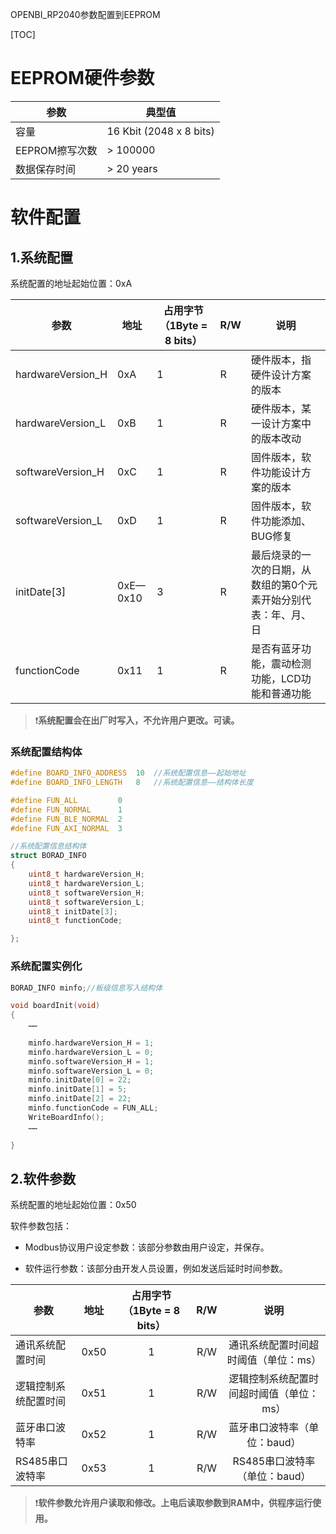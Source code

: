 OPENBI_RP2040参数配置到EEPROM

[TOC]



# EEPROM硬件参数

| 参数           | 典型值                  |
| -------------- | ----------------------- |
| 容量           | 16 Kbit (2048 x 8 bits) |
| EEPROM擦写次数 | \> 100000               |
| 数据保存时间   | \> 20 years             |

# 软件配置

## 1.系统配置

系统配置的地址起始位置：0xA

| 参数              | 地址     | 占用字节（1Byte = 8 bits） | R/W  | 说明                                                         |
| ----------------- | -------- | -------------------------- | ---- | ------------------------------------------------------------ |
| hardwareVersion_H | 0xA      | 1                          | R    | 硬件版本，指硬件设计方案的版本                               |
| hardwareVersion_L | 0xB      | 1                          | R    | 硬件版本，某一设计方案中的版本改动                           |
| softwareVersion_H | 0xC      | 1                          | R    | 固件版本，软件功能设计方案的版本                             |
| softwareVersion_L | 0xD      | 1                          | R    | 固件版本，软件功能添加、BUG修复                              |
| initDate[3]       | 0xE—0x10 | 3                          | R    | 最后烧录的一次的日期，从数组的第0个元素开始分别代表：年、月、日 |
| functionCode      | 0x11     | 1                          | R    | 是否有蓝牙功能，震动检测功能，LCD功能和普通功能              |



> ❗**系统配置会在出厂时写入，不允许用户更改。可读。**

### 系统配置结构体

```c
#define BOARD_INFO_ADDRESS  10  //系统配置信息——起始地址
#define BOARD_INFO_LENGTH   8   //系统配置信息——结构体长度

#define FUN_ALL         0
#define FUN_NORMAL      1
#define FUN_BLE_NORMAL  2
#define FUN_AXI_NORMAL  3

//系统配置信息结构体
struct BORAD_INFO
{
    uint8_t hardwareVersion_H;
    uint8_t hardwareVersion_L;
    uint8_t softwareVersion_H;
    uint8_t softwareVersion_L;
    uint8_t initDate[3];
    uint8_t functionCode;

};
```

### 系统配置实例化

```c
BORAD_INFO minfo;//板级信息写入结构体

void boardInit(void)
{
    ……
    
    minfo.hardwareVersion_H = 1;
    minfo.hardwareVersion_L = 0;
    minfo.softwareVersion_H = 1;
    minfo.softwareVersion_L = 0;
    minfo.initDate[0] = 22;
    minfo.initDate[1] = 5;
    minfo.initDate[2] = 22;
    minfo.functionCode = FUN_ALL;
    WriteBoardInfo();
    ……
        
}
```

## 2.软件参数

系统配置的地址起始位置：0x50

软件参数包括：

- Modbus协议用户设定参数：该部分参数由用户设定，并保存。

- 软件运行参数：该部分由开发人员设置，例如发送后延时时间参数。


| 参数                 | 地址 | 占用字节（1Byte = 8 bits） | R/W  |                   说明                   |
| -------------------- | :--: | :------------------------: | :--: | :--------------------------------------: |
| 通讯系统配置时间     | 0x50 |             1              | R/W  |   通讯系统配置时间超时阈值（单位：ms）   |
| 逻辑控制系统配置时间 | 0x51 |             1              | R/W  | 逻辑控制系统配置时间超时阈值（单位：ms） |
| 蓝牙串口波特率       | 0x52 |             1              | R/W  |       蓝牙串口波特率（单位：baud）       |
| RS485串口波特率      | 0x53 |             1              | R/W  |      RS485串口波特率（单位：baud）       |

> ❗**软件参数允许用户读取和修改。上电后读取参数到RAM中，供程序运行使用。**

